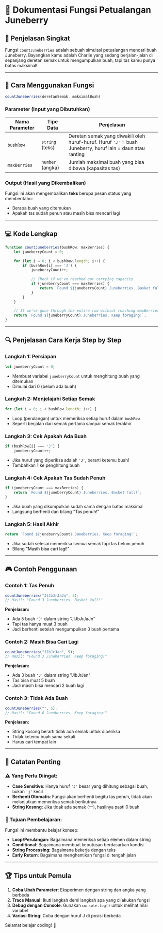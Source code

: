 # 🍇 Dokumentasi Fungsi Petualangan Juneberry

## 📖 Penjelasan Singkat

Fungsi `countJuneberries` adalah sebuah simulasi petualangan mencari buah Juneberry. Bayangkan kamu adalah Charlie yang sedang berjalan-jalan di sepanjang deretan semak untuk mengumpulkan buah, tapi tas kamu punya batas maksimal!

---

## 🎯 Cara Menggunakan Fungsi

```javascript
countJuneberries(deretanSemak, maksimalBuah)
```

### Parameter (Input yang Dibutuhkan)

| Nama Parameter | Tipe Data | Penjelasan |
|----------------|-----------|------------|
| `bushRow` | `string` (teks) | Deretan semak yang diwakili oleh huruf-huruf. Huruf `'J'` = buah Juneberry, huruf lain = daun atau ranting |  
| `maxBerries` | `number` (angka) | Jumlah maksimal buah yang bisa dibawa (kapasitas tas) |

### Output (Hasil yang Dikembalikan)

Fungsi ini akan mengembalikan **teks** berupa pesan status yang memberitahu:
- Berapa buah yang ditemukan
- Apakah tas sudah penuh atau masih bisa mencari lagi

---

## 💻 Kode Lengkap

```javascript
function countJuneberries(bushRow, maxBerries) {
    let juneberryCount = 0;
    
    for (let i = 0; i < bushRow.length; i++) {
        if (bushRow[i] === 'J') {
            juneberryCount++;
            
            // Check if we've reached our carrying capacity
            if (juneberryCount === maxBerries) {
                return `Found ${juneberryCount} Juneberries. Basket full!`;
            }
        }
    }
    
    // If we've gone through the entire row without reaching maxBerries
    return `Found ${juneberryCount} Juneberries. Keep foraging!`;
}
```

---

## 🔍 Penjelasan Cara Kerja Step by Step

### Langkah 1: Persiapan
```javascript
let juneberryCount = 0;
```
- Membuat variabel `juneberryCount` untuk menghitung buah yang ditemukan
- Dimulai dari 0 (belum ada buah)

### Langkah 2: Menjelajahi Setiap Semak
```javascript
for (let i = 0; i < bushRow.length; i++) {
```
- Loop (perulangan) untuk memeriksa setiap huruf dalam `bushRow`
- Seperti berjalan dari semak pertama sampai semak terakhir

### Langkah 3: Cek Apakah Ada Buah
```javascript
if (bushRow[i] === 'J') {
    juneberryCount++;
```
- Jika huruf yang diperiksa adalah `'J'`, berarti ketemu buah!
- Tambahkan 1 ke penghitung buah

### Langkah 4: Cek Apakah Tas Sudah Penuh
```javascript
if (juneberryCount === maxBerries) {
    return `Found ${juneberryCount} Juneberries. Basket full!`;
}
```
- Jika buah yang dikumpulkan sudah sama dengan batas maksimal
- Langsung berhenti dan bilang "Tas penuh!"

### Langkah 5: Hasil Akhir
```javascript
return `Found ${juneberryCount} Juneberries. Keep foraging!`;
```
- Jika sudah selesai memeriksa semua semak tapi tas belum penuh
- Bilang "Masih bisa cari lagi!"

---

## 🎮 Contoh Penggunaan

### Contoh 1: Tas Penuh
```javascript
countJuneberries("JlJbJrJaJn", 3);
// Hasil: "Found 3 Juneberries. Basket full!"
```

**Penjelasan:**
- Ada 5 buah `'J'` dalam string "JlJbJrJaJn"
- Tapi tas hanya muat 3 buah
- Jadi berhenti setelah mengumpulkan 3 buah pertama

### Contoh 2: Masih Bisa Cari Lagi
```javascript
countJuneberries("JlbJrJan", 5);
// Hasil: "Found 3 Juneberries. Keep foraging!"
```

**Penjelasan:**
- Ada 3 buah `'J'` dalam string "JlbJrJan"
- Tas bisa muat 5 buah
- Jadi masih bisa mencari 2 buah lagi

### Contoh 3: Tidak Ada Buah
```javascript
countJuneberries("", 5);
// Hasil: "Found 0 Juneberries. Keep foraging!"
```

**Penjelasan:**
- String kosong berarti tidak ada semak untuk diperiksa
- Tidak ketemu buah sama sekali
- Harus cari tempat lain

---

## 📝 Catatan Penting

### ⚠️ Yang Perlu Diingat:
- **Case Sensitive**: Hanya huruf `'J'` besar yang dihitung sebagai buah, bukan `'j'` kecil
- **Berhenti Otomatis**: Fungsi akan berhenti begitu tas penuh, tidak akan melanjutkan memeriksa semak berikutnya
- **String Kosong**: Jika tidak ada semak (`""`), hasilnya pasti 0 buah

### 🎯 Tujuan Pembelajaran:
Fungsi ini membantu belajar konsep:
- **Loop/Perulangan**: Bagaimana memeriksa setiap elemen dalam string
- **Conditional**: Bagaimana membuat keputusan berdasarkan kondisi
- **String Processing**: Bagaimana bekerja dengan teks
- **Early Return**: Bagaimana menghentikan fungsi di tengah jalan

---

## 🏆 Tips untuk Pemula

1. **Coba Ubah Parameter**: Eksperimen dengan string dan angka yang berbeda
2. **Trace Manual**: Ikuti langkah demi langkah apa yang dilakukan fungsi
3. **Debug dengan Console**: Gunakan `console.log()` untuk melihat nilai variabel
4. **Variasi String**: Coba dengan huruf J di posisi berbeda

Selamat belajar coding! 🚀
